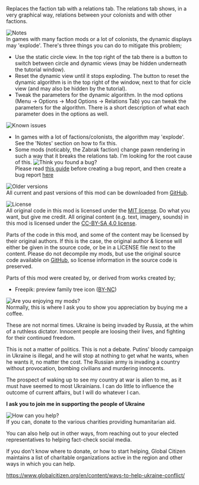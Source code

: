 Replaces the faction tab with a relations tab. The relations tab shows, in a very graphical way, relations between your colonists and with other factions. 

![Notes](https://headers.karel-kroeze.nl/title/Notes.png)  
In games with many faction mods or a lot of colonists, the dynamic displays may 'explode'. There's three things you can do to mitigate this problem;
 - Use the static circle view. In the top right of the tab there is a button to switch between circle and dynamic views (may be hidden underneath the tutorial window).
 - Reset the dynamic view until it stops exploding. The button to reset the dynamic algorithm is in the top right of the window, next to that for cicle view (and may also be hidden by the tutorial).
 - Tweak the parameters for the dynamic algorithm. In the mod options (Menu -> Options -> Mod Options -> Relations Tab) you can tweak the parameters for the algorithm. There is a short description of what each parameter does in the options as well.

![Known issues](https://headers.karel-kroeze.nl/title/Known%20issues.png)  
 - In games with a lot of factions/colonists, the algorithm may 'explode'. See the 'Notes' section on how to fix this.
 - Some mods (noticably, the Zabrak faction) change pawn rendering in such a way that it breaks the relations tab. I'm looking for the root cause of this.
![Think you found a bug?](https://headers.karel-kroeze.nl/title/Think%20you%20found%20a%20bug%3F.png)  
Please read [this guide](http://steamcommunity.com/sharedfiles/filedetails/?id=725234314) before creating a bug report,
and then create a bug report [here](https://github.com/fluffy-mods/RelationsTab/issues)

![Older versions](https://headers.karel-kroeze.nl/title/Older%20versions.png)  
All current and past versions of this mod can be downloaded from [GitHub](https://github.com/fluffy-mods/RelationsTab/releases).

![License](https://headers.karel-kroeze.nl/title/License.png)  
All original code in this mod is licensed under the [MIT license](https://opensource.org/licenses/MIT). Do what you want, but give me credit.
All original content (e.g. text, imagery, sounds) in this mod is licensed under the [CC-BY-SA 4.0 license](http://creativecommons.org/licenses/by-sa/4.0/).

Parts of the code in this mod, and some of the content may be licensed by their original authors. If this is the case, the original author & license will either be given in the source code, or be in a LICENSE file next to the content. Please do not decompile my mods, but use the original source code available on [GitHub](https://github.com/fluffy-mods/RelationsTab/), so license information in the source code is preserved.

Parts of this mod were created by, or derived from works created by;
- Freepik: preview family tree icon ([BY-NC](https://www.freepik.com/))


![Are you enjoying my mods?](https://headers.karel-kroeze.nl/title/Are%20you%20enjoying%20my%20mods%3F.png)  
Normally, this is where I ask you to show you appreciation by buying me a coffee.

These are not normal times. Ukraine is being invaded by Russia, at the whim of a ruthless dictator. Innocent people are loosing their lives, and fighting for their continued freedom.

This is not a matter of politics. This is not a debate. Putins' bloody campaign in Ukraine is illegal, and he will stop at nothing to get what he wants, when he wants it, no matter the cost. The Russian army is invading a country without provocation, bombing civilians and murdering innocents.

The prospect of waking up to see my country at war is alien to me, as it must have seemed to most Ukrainians. I can do little to influence the outcome of current affairs, but I will do whatever I can.

**I ask you to join me in supporting the people of Ukraine**

![How can you help?](https://headers.karel-kroeze.nl/title/How%20can%20you%20help%3F.png)  
If you can, donate to the various charities providing humanitarian aid. 

You can also help out in other ways, from reaching out to your elected representatives to helping fact-check social media. 

If you don't know where to donate, or how to start helping, Global Citizen maintains a list of charitable organizations active in the region and other ways in which you can help. 

<https://www.globalcitizen.org/en/content/ways-to-help-ukraine-conflict/>
